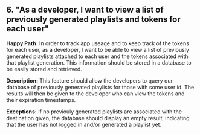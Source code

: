 ## 6. "As a developer, I want to view a list of previously generated playlists and tokens for each user"

**Happy Path:** In order to track app useage and to keep track of the tokens for each user, as a developer, I want to be able to view a list of previously generated playlists attached to each user and the tokens associated with that playlist generation. This information should be stored in a database to be easily stored and retrieved. 

**Description:** This feature should allow the developers to query our database of previously generated playlists for those with some user id. The results will then be given to the developer who can view the tokens and their expiration timestamps.

**Exceptions:** If no previouly generated playlists are associated with the destination given, the database should display an empty result, indicating that the user has not logged in and/or generated a playlist yet.
